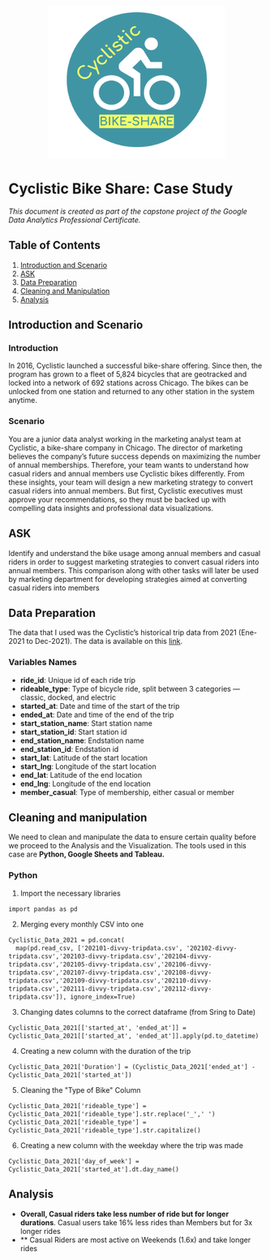 
<p align="center">
  <img src="https://raw.githubusercontent.com/labwilliam/data_analysis_projects/main/cyclistic_bike_share/scripts/logo.png" /
width="350" 
height="300"
</p>

# **Cyclistic Bike Share: Case Study**

_This document is created as part of the capstone project of the Google Data Analytics Professional Certificate._

  ## Table of Contents
1. [Introduction and Scenario](#introduction-and-scenario)
2. [ASK](#ask)
3. [Data Preparation](#data-preparation)
4. [Cleaning and Manipulation](#cleaning-and-manipulation)
5. [Analysis](#analysis)


## Introduction and Scenario
  ### Introduction
  In 2016, Cyclistic launched a successful bike-share offering. Since then, the program has grown to a fleet of 5,824 bicycles that are geotracked and locked into a network of 692 stations across Chicago. The bikes can be unlocked from one station and returned to any other station in the system anytime.
  ### Scenario
  You are a junior data analyst working in the marketing analyst team at Cyclistic, a bike-share company in Chicago. The director of marketing believes the company’s future success depends on maximizing the number of annual memberships. Therefore, your team wants to understand how casual riders and annual members use Cyclistic bikes differently. From these insights, your team will design a new marketing strategy to convert casual riders into annual members. But first, Cyclistic executives must approve your recommendations, so they must be backed up with compelling data insights and professional data visualizations.
## ASK
  Identify and understand the bike usage among annual members and casual riders in order to suggest marketing strategies to convert casual riders into annual members.
This comparison along with other tasks will later be used by marketing department for developing strategies aimed at converting casual riders into members

## Data Preparation
  The data that I used was the Cyclistic’s historical trip data from 2021 (Ene-2021 to Dec-2021). The data is available on this [link](https://divvy-tripdata.s3.amazonaws.com/index.html).
  ### Variables Names
* **ride_id**: Unique id of each ride trip
* **rideable_type**: Type of bicycle ride, split between 3 categories — classic, docked, and electric
* **started_at**: Date and time of the start of the trip
* **ended_at**: Date and time of the end of the trip
* **start_station_name**: Start station name
* **start_station_id**: Start station id
* **end_station_name**: Endstation name
* **end_station_id**: Endstation id
* **start_lat**: Latitude of the start location
* **start_lng**: Longitude of the start location
* **end_lat**: Latitude of the end location
* **end_lng**: Longitude of the end location
* **member_casual**: Type of membership, either casual or member

## Cleaning and manipulation
  We need to clean and manipulate the data to ensure certain quality before we proceed to the Analysis and the Visualization. The tools used in this case are **Python, Google Sheets and Tableau.**
  ### Python
  1. Import the necessary libraries
  ```
  import pandas as pd
  ```
  
  2. Merging every monthly CSV into one
  
  ```
  Cyclistic_Data_2021 = pd.concat(
    map(pd.read_csv, ['202101-divvy-tripdata.csv', '202102-divvy-tripdata.csv','202103-divvy-tripdata.csv','202104-divvy-tripdata.csv','202105-divvy-tripdata.csv','202106-divvy-tripdata.csv','202107-divvy-tripdata.csv','202108-divvy-tripdata.csv','202109-divvy-tripdata.csv','202110-divvy-tripdata.csv','202111-divvy-tripdata.csv','202112-divvy-tripdata.csv']), ignore_index=True)
  ```
  3. Changing dates columns to the correct dataframe (from Sring to Date)
  ```
  Cyclistic_Data_2021[['started_at', 'ended_at']] = Cyclistic_Data_2021[['started_at', 'ended_at']].apply(pd.to_datetime)
  ```
  4. Creating a new column with the duration of the trip
  ```
  Cyclistic_Data_2021['Duration'] = (Cyclistic_Data_2021['ended_at'] - Cyclistic_Data_2021['started_at'])
  ```
  5. Cleaning the "Type of Bike" Column
  ```
  Cyclistic_Data_2021['rideable_type'] = Cyclistic_Data_2021['rideable_type'].str.replace('_',' ')
  Cyclistic_Data_2021['rideable_type'] = Cyclistic_Data_2021['rideable_type'].str.capitalize()
  ```
  6. Creating a new column with the weekday where the trip was made
  ```
  Cyclistic_Data_2021['day_of_week'] = Cyclistic_Data_2021['started_at'].dt.day_name()
  ```
  ## Analysis
* **Overall, Casual riders take less number of ride but for longer durations**. Casual users take 16% less rides than Members but for 3x longer rides
* ** Casual Riders are most active on Weekends (1.6x) and take longer rides 
